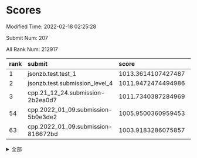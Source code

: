 # Scores

Modified Time: 2022-02-18 02:25:28

Submit Num: 207

All Rank Num: 212917

| rank |               submit               |       score        |       sigma        | pk_num |
| :--- | :--------------------------------- | :----------------- | :----------------- | :----- |
| 1    | jsonzb.test.test_1                 | 1013.3614107427487 | 0.826607006810541  | 4113   |
| 2    | jsonzb.test.submission_level_4     | 1011.9472474494986 | 0.7826398064509246 | 4108   |
| 3    | cpp.21_12_24.submission-2b2ea0d7   | 1011.7340387284969 | 0.7762568247345278 | 4113   |
| 54   | cpp.2022_01_09.submission-5b0e3de2 | 1005.9500360959453 | 0.7207271655134108 | 4115   |
| 63   | cpp.2022_01_09.submission-816672bd | 1003.9183286075857 | 0.7050683972041772 | 4117   |


<details>
<summary>全部</summary>

| rank |                 submit                 |       score        |       sigma        | pk_num |
| :--- | :------------------------------------- | :----------------- | :----------------- | :----- |
| 1    | jsonzb.test.test_1                     | 1013.3614107427487 | 0.826607006810541  | 4113   |
| 2    | jsonzb.test.submission_level_4         | 1011.9472474494986 | 0.7826398064509246 | 4108   |
| 3    | cpp.21_12_24.submission-2b2ea0d7       | 1011.7340387284969 | 0.7762568247345278 | 4113   |
| 4    | gobigger.level_3.submission_level_3_14 | 1011.5705284368951 | 0.7856100160892782 | 4116   |
| 5    | gobigger.level_3.submission_level_3_4  | 1011.5284333390205 | 0.7980167212266192 | 4116   |
| 6    | gobigger.level_3.submission_level_3_42 | 1011.4808311207074 | 0.7748670715523307 | 4115   |
| 7    | gobigger.level_3.submission_level_3_23 | 1011.3729722652121 | 0.770582929256559  | 4117   |
| 8    | gobigger.level_3.submission_level_3_20 | 1011.2997677829183 | 0.765001945641432  | 4116   |
| 9    | gobigger.level_3.submission_level_3_33 | 1011.2330569147854 | 0.7610866465692038 | 4119   |
| 10   | gobigger.level_3.submission_level_3_27 | 1011.0205988654062 | 0.7503622394325671 | 4112   |
| 11   | gobigger.level_3.submission_level_3_11 | 1010.9714250948919 | 0.7640702853846374 | 4114   |
| 12   | gobigger.level_3.submission_level_3_30 | 1010.8747175506925 | 0.7491051765399545 | 4115   |
| 13   | gobigger.level_3.submission_level_3_39 | 1010.8705191354873 | 0.7497294205033476 | 4117   |
| 14   | gobigger.level_3.submission_level_3_15 | 1010.8559789490362 | 0.7643098470339282 | 4110   |
| 15   | gobigger.level_3.submission_level_3_40 | 1010.7369753262324 | 0.7620662658541638 | 4116   |
| 16   | gobigger.level_3.submission_level_3_2  | 1010.689306569405  | 0.7714151827889443 | 4115   |
| 17   | gobigger.level_3.submission_level_3_32 | 1010.616940139603  | 0.7626483591361222 | 4110   |
| 18   | gobigger.level_3.submission_level_3_13 | 1010.4585368224349 | 0.7736287806546162 | 4115   |
| 19   | gobigger.level_3.submission_level_3_28 | 1010.4369741364304 | 0.7428455665054075 | 4115   |
| 20   | gobigger.level_3.submission_level_3_1  | 1010.4009342053158 | 0.7611778901329964 | 4112   |
| 21   | gobigger.level_3.submission_level_3_34 | 1010.3886850686683 | 0.7699083958614996 | 4112   |
| 22   | gobigger.level_3.submission_level_3_17 | 1010.3259070458296 | 0.768011925534404  | 4116   |
| 23   | gobigger.level_3.submission_level_3_35 | 1010.2907083790926 | 0.7763826343579241 | 4118   |
| 24   | gobigger.level_3.submission_level_3_31 | 1010.1702969359391 | 0.7604599095979905 | 4113   |
| 25   | gobigger.level_3.submission_level_3_49 | 1010.149222525277  | 0.7361077013315073 | 4116   |
| 26   | gobigger.level_3.submission_level_3_22 | 1010.0733645907264 | 0.7468009938212165 | 4117   |
| 27   | gobigger.level_3.submission_level_3_24 | 1010.0654627540042 | 0.7598032654397853 | 4114   |
| 28   | gobigger.level_3.submission_level_3_10 | 1010.0299071217264 | 0.7759562370942001 | 4117   |
| 29   | gobigger.level_3.submission_level_3_29 | 1010.0112655603726 | 0.7484235398521973 | 4114   |
| 30   | gobigger.level_3.submission_level_3_36 | 1010.0031374730715 | 0.7619479973927349 | 4113   |
| 31   | gobigger.level_3.submission_level_3_47 | 1009.9557307560243 | 0.7421876717245192 | 4116   |
| 32   | gobigger.level_3.submission_level_3_48 | 1009.9381670728277 | 0.7718084565846962 | 4111   |
| 33   | gobigger.level_3.submission_level_3_3  | 1009.934028831192  | 0.7550715161162135 | 4119   |
| 34   | gobigger.level_3.submission_level_3_7  | 1009.8452356063316 | 0.7363196400327741 | 4114   |
| 35   | gobigger.level_3.submission_level_3_8  | 1009.7929594591217 | 0.7497444662999326 | 4117   |
| 36   | gobigger.level_3.submission_level_3_16 | 1009.7389958226398 | 0.7832440798785925 | 4111   |
| 37   | gobigger.level_3.submission_level_3_12 | 1009.6865591291995 | 0.7490859704817415 | 4112   |
| 38   | gobigger.level_3.submission_level_3_45 | 1009.6542874589982 | 0.7580623469892397 | 4117   |
| 39   | gobigger.level_3.submission_level_3_38 | 1009.6494601279513 | 0.7470660193541278 | 4114   |
| 40   | gobigger.level_3.submission_level_3_5  | 1009.6402012665617 | 0.7468149005866043 | 4115   |
| 41   | gobigger.level_3.submission_level_3_26 | 1009.6185110883907 | 0.7833623416108192 | 4118   |
| 42   | gobigger.level_3.submission_level_3_37 | 1009.5020391646494 | 0.7585290490296341 | 4120   |
| 43   | gobigger.level_3.submission_level_3_41 | 1009.4567380870641 | 0.7557933344193328 | 4113   |
| 44   | gobigger.level_3.submission_level_3_0  | 1009.390431410999  | 0.7688664374251348 | 4114   |
| 45   | gobigger.level_3.submission_level_3_9  | 1009.3497467856123 | 0.7609624561044988 | 4120   |
| 46   | gobigger.level_3.submission_level_3_19 | 1009.3219503398846 | 0.745969713412173  | 4114   |
| 47   | gobigger.level_3.submission_level_3_46 | 1009.2933771044691 | 0.7479197370774617 | 4108   |
| 48   | gobigger.level_3.submission_level_3_6  | 1009.0850467445383 | 0.7429163379296291 | 4110   |
| 49   | gobigger.level_3.submission_level_3_21 | 1008.9972196144674 | 0.7405846468596881 | 4117   |
| 50   | gobigger.level_3.submission_level_3_44 | 1008.9440843339569 | 0.7749771871011625 | 4111   |
| 51   | gobigger.level_3.submission_level_3_25 | 1008.8920205990252 | 0.7396428068499413 | 4120   |
| 52   | gobigger.level_3.submission_level_3_18 | 1008.8223008242041 | 0.7605458011051217 | 4109   |
| 53   | gobigger.level_3.submission_level_3_43 | 1008.2788267433464 | 0.7423008971719778 | 4117   |
| 54   | cpp.2022_01_09.submission-5b0e3de2     | 1005.9500360959453 | 0.7207271655134108 | 4115   |
| 55   | gobigger.level_1.submission_level_1_15 | 1005.8856833234174 | 0.7328965009722229 | 4113   |
| 56   | gobigger.level_1.submission_level_1_16 | 1004.9511480596021 | 0.7270657881239607 | 4117   |
| 57   | gobigger.level_1.submission_level_1_18 | 1004.6392001214778 | 0.7251309584905642 | 4121   |
| 58   | gobigger.level_1.submission_level_1_35 | 1004.2942655617553 | 0.7205243273040673 | 4118   |
| 59   | gobigger.level_1.submission_level_1_31 | 1004.2475547702567 | 0.7157460925688798 | 4113   |
| 60   | gobigger.level_1.submission_level_1_26 | 1004.0372586899127 | 0.7245982732207857 | 4115   |
| 61   | gobigger.level_1.submission_level_1_28 | 1003.9822114667559 | 0.6989188629820073 | 4111   |
| 62   | gobigger.level_1.submission_level_1_21 | 1003.9716050673921 | 0.720496042754148  | 4114   |
| 63   | cpp.2022_01_09.submission-816672bd     | 1003.9183286075857 | 0.7050683972041772 | 4117   |
| 64   | gobigger.level_1.submission_level_1_45 | 1003.831422890223  | 0.7140170991756242 | 4121   |
| 65   | gobigger.level_1.submission_level_1_43 | 1003.8045288821382 | 0.7219948835565201 | 4118   |
| 66   | gobigger.level_1.submission_level_1_49 | 1003.801193363158  | 0.7150656821671703 | 4115   |
| 67   | gobigger.level_1.submission_level_1_19 | 1003.7735297051842 | 0.7127666904576656 | 4113   |
| 68   | gobigger.level_1.submission_level_1_44 | 1003.7554022161515 | 0.7200811619291415 | 4120   |
| 69   | gobigger.level_1.submission_level_1_30 | 1003.7473978114564 | 0.7220736263062942 | 4116   |
| 70   | gobigger.level_1.submission_level_1_5  | 1003.7239375472382 | 0.7123153787659405 | 4117   |
| 71   | gobigger.level_1.submission_level_1_4  | 1003.7112459476855 | 0.7122020326085529 | 4115   |
| 72   | gobigger.level_1.submission_level_1_10 | 1003.6503480156862 | 0.7166194469502782 | 4111   |
| 73   | gobigger.level_1.submission_level_1_6  | 1003.6159532143765 | 0.7363097625291376 | 4114   |
| 74   | gobigger.level_1.submission_level_1_42 | 1003.611426606552  | 0.7252397365248209 | 4114   |
| 75   | gobigger.level_1.submission_level_1_9  | 1003.5933494681651 | 0.7065762321401029 | 4113   |
| 76   | gobigger.level_1.submission_level_1_29 | 1003.5464475019618 | 0.7207399308728689 | 4115   |
| 77   | gobigger.level_1.submission_level_1_13 | 1003.4975790434763 | 0.7085625628800887 | 4118   |
| 78   | gobigger.level_1.submission_level_1_8  | 1003.4128615283694 | 0.7245319550363796 | 4115   |
| 79   | gobigger.level_1.submission_level_1_12 | 1003.3280958599252 | 0.7217727483995858 | 4116   |
| 80   | gobigger.level_1.submission_level_1_33 | 1003.2935339568033 | 0.713188427523512  | 4112   |
| 81   | gobigger.level_1.submission_level_1_40 | 1003.166729130858  | 0.7127299166038633 | 4115   |
| 82   | gobigger.level_1.submission_level_1_14 | 1003.1390251995874 | 0.712934704684355  | 4116   |
| 83   | gobigger.level_1.submission_level_1_7  | 1003.0807493367687 | 0.7242913220271094 | 4109   |
| 84   | gobigger.level_1.submission_level_1_20 | 1003.0782895820843 | 0.7199102919056574 | 4112   |
| 85   | gobigger.level_1.submission_level_1_27 | 1003.0531493452668 | 0.7186942228676585 | 4115   |
| 86   | gobigger.level_1.submission_level_1_23 | 1003.0510195688422 | 0.706169020419463  | 4112   |
| 87   | gobigger.level_1.submission_level_1_48 | 1002.9949815947751 | 0.712316736681147  | 4115   |
| 88   | gobigger.level_1.submission_level_1_39 | 1002.9799243514029 | 0.7256583359131038 | 4113   |
| 89   | gobigger.level_1.submission_level_1_38 | 1002.94278402468   | 0.7152154239810664 | 4117   |
| 90   | gobigger.level_1.submission_level_1_3  | 1002.942304021286  | 0.7311632979534571 | 4116   |
| 91   | gobigger.level_1.submission_level_1_34 | 1002.9396965795715 | 0.710253601444141  | 4111   |
| 92   | gobigger.level_1.submission_level_1_46 | 1002.9334975317753 | 0.7166692896597037 | 4109   |
| 93   | gobigger.level_1.submission_level_1_22 | 1002.8785649117591 | 0.7138001623593548 | 4110   |
| 94   | gobigger.level_1.submission_level_1_25 | 1002.8226872512669 | 0.7099903546414285 | 4112   |
| 95   | gobigger.level_1.submission_level_1_1  | 1002.53133959298   | 0.7174327768713722 | 4109   |
| 96   | gobigger.level_1.submission_level_1_17 | 1002.4508240471768 | 0.7081523700564035 | 4116   |
| 97   | gobigger.level_1.submission_level_1_11 | 1002.4054288098813 | 0.7147589831835282 | 4114   |
| 98   | gobigger.level_1.submission_level_1_32 | 1002.3830197306712 | 0.7214212430418092 | 4117   |
| 99   | gobigger.level_1.submission_level_1_24 | 1002.35988703601   | 0.7104417352573529 | 4116   |
| 100  | gobigger.level_1.submission_level_1_36 | 1002.2174636567706 | 0.7164044232729617 | 4113   |
| 101  | gobigger.level_1.submission_level_1_41 | 1002.0141209347911 | 0.7201480163984386 | 4114   |
| 102  | gobigger.level_1.submission_level_1_2  | 1001.9086650195413 | 0.7166252008921333 | 4115   |
| 103  | gobigger.level_1.submission_level_1_0  | 1001.8945684729827 | 0.7270708843549943 | 4117   |
| 104  | gobigger.level_1.submission_level_1_47 | 1001.8195656174195 | 0.7158155797829909 | 4112   |
| 105  | gobigger.level_1.submission_level_1_37 | 1001.4000254246037 | 0.7138525945958231 | 4120   |
| 106  | gobigger.random.submission_random_9    | 997.5671419573598  | 0.7002835268270156 | 4112   |
| 107  | gobigger.random.submission_random_7    | 997.3385372453823  | 0.7094096901867525 | 4115   |
| 108  | gobigger.random.submission_random_2    | 997.2884141909842  | 0.687157634581666  | 4117   |
| 109  | gobigger.random.submission_random_32   | 997.1160156138616  | 0.711797443723456  | 4113   |
| 110  | gobigger.random.submission_random_11   | 997.1011253421707  | 0.7102098177980666 | 4116   |
| 111  | gobigger.random.submission_random_27   | 996.8463988194621  | 0.7051857419301732 | 4110   |
| 112  | gobigger.random.submission_random_1    | 996.8124997895364  | 0.7111641675270068 | 4109   |
| 113  | gobigger.random.submission_random_25   | 996.7369399863106  | 0.7190803595753543 | 4120   |
| 114  | gobigger.random.submission_random_28   | 996.6048651005377  | 0.7024676882866353 | 4111   |
| 115  | gobigger.random.submission_random_47   | 996.4824395613264  | 0.7094820116900517 | 4119   |
| 116  | gobigger.random.submission_random_29   | 996.4157376111071  | 0.7033662986528467 | 4112   |
| 117  | gobigger.random.submission_random_49   | 996.4118572216753  | 0.7109785868530146 | 4114   |
| 118  | gobigger.random.submission_random_3    | 996.4047834147425  | 0.703037947078298  | 4117   |
| 119  | gobigger.random.submission_random_17   | 996.4030443057497  | 0.7078338404532161 | 4114   |
| 120  | gobigger.random.submission_random_12   | 996.3258877122316  | 0.7200439057686789 | 4118   |
| 121  | gobigger.random.submission_random_43   | 996.2876622421852  | 0.7154099323509793 | 4115   |
| 122  | gobigger.random.submission_random_10   | 996.0719527041881  | 0.7011487575134457 | 4114   |
| 123  | gobigger.random.submission_random_34   | 996.0425288195916  | 0.7160211949555395 | 4118   |
| 124  | gobigger.random.submission_random_33   | 995.9928625860442  | 0.7190455325606784 | 4116   |
| 125  | gobigger.random.submission_random_48   | 995.9759521392546  | 0.7162121370357654 | 4112   |
| 126  | gobigger.random.submission_random_40   | 995.9701084831713  | 0.7207154242850176 | 4111   |
| 127  | gobigger.random.submission_random_21   | 995.9661550492683  | 0.7107278647276789 | 4112   |
| 128  | gobigger.random.submission_random_16   | 995.9213733281323  | 0.7094451033860558 | 4115   |
| 129  | gobigger.random.submission_random_26   | 995.8559664123164  | 0.6996830705739587 | 4113   |
| 130  | gobigger.random.submission_random_45   | 995.8500135302638  | 0.7044300301341558 | 4115   |
| 131  | gobigger.random.submission_random_23   | 995.8380075861837  | 0.7046437049096634 | 4113   |
| 132  | gobigger.random.submission_random_37   | 995.8077699766293  | 0.7111612782823675 | 4115   |
| 133  | gobigger.random.submission_random_44   | 995.791740017428   | 0.7171666307165778 | 4109   |
| 134  | gobigger.random.submission_random_13   | 995.742093453673   | 0.7178957551867091 | 4118   |
| 135  | gobigger.random.submission_random_22   | 995.7103633054619  | 0.6948325316368994 | 4116   |
| 136  | gobigger.random.submission_random_0    | 995.6832763146454  | 0.7080865130484879 | 4117   |
| 137  | gobigger.random.submission_random_5    | 995.6548430389407  | 0.7161970366539901 | 4114   |
| 138  | gobigger.random.submission_random_15   | 995.6339161106628  | 0.7209117410933111 | 4117   |
| 139  | gobigger.random.submission_random_20   | 995.6324430562717  | 0.7044956202087431 | 4112   |
| 140  | gobigger.random.submission_random_46   | 995.6060057970294  | 0.70452858965224   | 4111   |
| 141  | gobigger.random.submission_random_31   | 995.605189693681   | 0.7227233397535228 | 4118   |
| 142  | gobigger.random.submission_random_19   | 995.596044667438   | 0.7148894309077303 | 4114   |
| 143  | gobigger.random.submission_random_38   | 995.5852894358604  | 0.6985256784156366 | 4114   |
| 144  | gobigger.random.submission_random_39   | 995.3856722200067  | 0.7110918783825005 | 4119   |
| 145  | gobigger.random.submission_random_24   | 995.3101018634324  | 0.7012719815865079 | 4115   |
| 146  | gobigger.random.submission_random_8    | 995.279450528664   | 0.7032522817401591 | 4117   |
| 147  | gobigger.random.submission_random_18   | 995.2178645474728  | 0.7097889008193474 | 4114   |
| 148  | gobigger.random.submission_random_41   | 995.1648265419532  | 0.7240393246757524 | 4114   |
| 149  | gobigger.random.submission_random_6    | 995.1582784333601  | 0.7168555275966517 | 4119   |
| 150  | gobigger.random.submission_random_35   | 995.1532933068038  | 0.7257087632254214 | 4115   |
| 151  | gobigger.random.submission_random_4    | 995.151460216279   | 0.7212454685923804 | 4117   |
| 152  | gobigger.random.submission_random_30   | 995.0988869267063  | 0.704079030053612  | 4119   |
| 153  | gobigger.random.submission_random_42   | 994.8924767730052  | 0.7170013711269505 | 4114   |
| 154  | gobigger.random.submission_random_14   | 994.8436201486686  | 0.721141856017688  | 4111   |
| 155  | gobigger.level_2.submission_level_2_24 | 994.4438163968207  | 0.7395011102067276 | 4113   |
| 156  | gobigger.level_2.submission_level_2_18 | 994.3598565173954  | 0.7435211322277109 | 4117   |
| 157  | gobigger.random.submission_random_36   | 994.2960973355933  | 0.7269231964293639 | 4113   |
| 158  | gobigger.level_2.submission_level_2_17 | 993.9803730434018  | 0.7392762359236532 | 4112   |
| 159  | gobigger.level_2.submission_level_2_13 | 993.5873811431339  | 0.7442499939482635 | 4113   |
| 160  | gobigger.level_2.submission_level_2_40 | 993.2846171625316  | 0.7291088352419403 | 4117   |
| 161  | gobigger.level_2.submission_level_2_22 | 993.1376840018306  | 0.7438396038427513 | 4114   |
| 162  | gobigger.level_2.submission_level_2_0  | 993.136748737694   | 0.7243735456970846 | 4114   |
| 163  | gobigger.level_2.submission_level_2_33 | 993.0092644363058  | 0.7386992007455261 | 4114   |
| 164  | gobigger.level_2.submission_level_2_30 | 992.9301486073527  | 0.746265808985137  | 4114   |
| 165  | gobigger.level_2.submission_level_2_47 | 992.9284755486004  | 0.7281877871351278 | 4116   |
| 166  | gobigger.level_2.submission_level_2_7  | 992.8816942712187  | 0.7390957786317195 | 4112   |
| 167  | gobigger.level_2.submission_level_2_11 | 992.6492258111097  | 0.7355475049814827 | 4116   |
| 168  | gobigger.level_2.submission_level_2_10 | 992.5775263356696  | 0.7263344050244965 | 4113   |
| 169  | gobigger.level_2.submission_level_2_41 | 992.5392348643659  | 0.7486351088683642 | 4113   |
| 170  | gobigger.level_2.submission_level_2_49 | 992.5153796740607  | 0.7464807933801331 | 4113   |
| 171  | gobigger.level_2.submission_level_2_43 | 992.5063855080805  | 0.7508416710130416 | 4110   |
| 172  | gobigger.level_2.submission_level_2_15 | 992.4447114140918  | 0.7409625336531472 | 4113   |
| 173  | gobigger.level_2.submission_level_2_8  | 992.2604578956139  | 0.7492052143009311 | 4114   |
| 174  | gobigger.level_2.submission_level_2_26 | 992.245375244892   | 0.7539590056345289 | 4111   |
| 175  | gobigger.level_2.submission_level_2_32 | 992.1964352188957  | 0.7531658744399973 | 4112   |
| 176  | gobigger.level_2.submission_level_2_16 | 992.1559860258658  | 0.7799466314538495 | 4117   |
| 177  | gobigger.level_2.submission_level_2_36 | 992.1230465950257  | 0.7423739747378678 | 4113   |
| 178  | gobigger.level_2.submission_level_2_6  | 992.1164553471714  | 0.7474182041813435 | 4116   |
| 179  | gobigger.level_2.submission_level_2_38 | 992.0971207584615  | 0.736724352467051  | 4116   |
| 180  | gobigger.level_2.submission_level_2_4  | 992.0471466256448  | 0.7333064803559636 | 4118   |
| 181  | gobigger.level_2.submission_level_2_19 | 992.0013244749796  | 0.7517642615151706 | 4110   |
| 182  | gobigger.level_2.submission_level_2_48 | 991.9458294595191  | 0.7627128261354227 | 4115   |
| 183  | gobigger.level_2.submission_level_2_27 | 991.9141578324297  | 0.7330183333485307 | 4110   |
| 184  | gobigger.level_2.submission_level_2_23 | 991.8984740524089  | 0.7515261763801229 | 4115   |
| 185  | gobigger.level_2.submission_level_2_2  | 991.8519496590009  | 0.7447430667976576 | 4116   |
| 186  | gobigger.level_2.submission_level_2_31 | 991.7964727192942  | 0.7564089576024575 | 4113   |
| 187  | gobigger.level_2.submission_level_2_45 | 991.7848699572651  | 0.7368072382911766 | 4114   |
| 188  | gobigger.level_2.submission_level_2_25 | 991.7538514269829  | 0.7571122310435258 | 4115   |
| 189  | gobigger.level_2.submission_level_2_9  | 991.7396899807434  | 0.7448796440899061 | 4115   |
| 190  | gobigger.level_2.submission_level_2_14 | 991.7170093622636  | 0.739872872455421  | 4113   |
| 191  | gobigger.level_2.submission_level_2_29 | 991.6529187292568  | 0.763701486302254  | 4114   |
| 192  | gobigger.level_2.submission_level_2_5  | 991.5252704581727  | 0.7558710197554334 | 4111   |
| 193  | gobigger.level_2.submission_level_2_12 | 991.3981088415136  | 0.770457380793996  | 4110   |
| 194  | gobigger.level_2.submission_level_2_28 | 991.3619247996403  | 0.7520602369337015 | 4111   |
| 195  | gobigger.level_2.submission_level_2_21 | 991.2766153249081  | 0.7536661379254975 | 4114   |
| 196  | gobigger.level_2.submission_level_2_35 | 991.2464381835955  | 0.7509841782963298 | 4115   |
| 197  | gobigger.level_2.submission_level_2_34 | 991.1116464944844  | 0.7500168629087621 | 4115   |
| 198  | gobigger.level_2.submission_level_2_42 | 991.0353895949045  | 0.7548962255408462 | 4116   |
| 199  | gobigger.level_2.submission_level_2_39 | 990.9668381126796  | 0.7502777861736762 | 4112   |
| 200  | gobigger.level_2.submission_level_2_1  | 990.3561513059392  | 0.7681066716924931 | 4112   |
| 201  | gobigger.level_2.submission_level_2_20 | 990.3296029605541  | 0.7674080958407764 | 4115   |
| 202  | gobigger.level_2.submission_level_2_46 | 990.2927947411313  | 0.7479665283946679 | 4112   |
| 203  | gobigger.level_2.submission_level_2_37 | 990.0172358620954  | 0.7650750341710038 | 4115   |
| 204  | gobigger.level_2.submission_level_2_3  | 989.8843630659646  | 0.7756091032376038 | 4115   |
| 205  | gobigger.level_2.submission_level_2_44 | 989.5335418176488  | 0.7820292829225997 | 4108   |
| 206  | gobigger.none.submission_none_1        | 979.1305485178339  | 1.2295007847665913 | 4110   |
| 207  | gobigger.none.submission_none_0        | 974.6208235871583  | 1.6081558854389768 | 4113   |

</details>